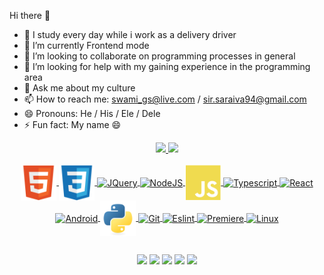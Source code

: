 Hi there 👋

- 🔭 I study every day while i work as a delivery driver
- 🌱 I’m currently Frontend mode
- 👯 I’m looking to collaborate on programming processes in general
- 🤔 I’m looking for help with my gaining experience in the programming area
- 💬 Ask me about my culture
- 📫 How to reach me: swami_gs@live.com / sir.saraiva94@gmail.com
- 😄 Pronouns: He / His / Ele / Dele
- ⚡ Fun fact: My name 😄
<div align="center">
  <a href="https://github.com/saraiva94">
  <img height="200em" src="https://github-readme-stats.vercel.app/api?username=saraiva94&show_icons=true&theme=blueberry&include_all_commits=true&count_private=true"/>
  <img height="200em" src="https://github-readme-stats.vercel.app/api/top-langs/?username=saraiva94&layout=compact&langs_count=7&theme=blueberry"/>
</div>
<div style="display: inline_block" align="center"><br>
  <img align="center" alt="HTML" height="57,5" width="57,5" src="https://raw.githubusercontent.com/devicons/devicon/master/icons/html5/html5-original.svg">
  <img align="center" alt="CSS" height="57,5" width="57,5" src="https://raw.githubusercontent.com/devicons/devicon/master/icons/css3/css3-original.svg">
  <img align="center" alt="JQuery" height="57,5" width="57,5" src="https://cdn.jsdelivr.net/gh/devicons/devicon/icons/jquery/jquery-plain-wordmark.svg">
  <img align="center" alt="NodeJS" height="57,5" width="57,5" src="https://cdn.jsdelivr.net/gh/devicons/devicon/icons/nodejs/nodejs-original.svg">
  <img align="center" alt="Js" height="57,5" width="57,5" src="https://raw.githubusercontent.com/devicons/devicon/master/icons/javascript/javascript-plain.svg">
  <img align="center" alt="Typescript" height="57,5" width="57,5" src="https://cdn.jsdelivr.net/gh/devicons/devicon/icons/typescript/typescript-original.svg">
  <img align="center" alt="React" height="57,5" width="57,5" src="https://cdn.jsdelivr.net/gh/devicons/devicon/icons/react/react-original.svg">
  <img align="center" alt="Android" height="57,5" width="57,5" src="https://cdn.jsdelivr.net/gh/devicons/devicon/icons/android/android-original.svg">
  <img align="center" alt="Python" height="57,5" width="57,5" src="https://raw.githubusercontent.com/devicons/devicon/master/icons/python/python-original.svg">
  <img align="center" alt="Git" height="57,5" width="57,5" src="https://cdn.jsdelivr.net/gh/devicons/devicon/icons/git/git-original.svg">
  <img align="center" alt="Eslint" height="57,5" width="57,5" src="https://cdn.jsdelivr.net/gh/devicons/devicon/icons/eslint/eslint-original.svg">
  <img align="center" alt="Premiere" height="57,5" width="57,5" src="https://cdn.jsdelivr.net/gh/devicons/devicon/icons/premierepro/premierepro-original.svg">
  <img align="center" alt="Linux" height="57,5" width="57,5" src="https://cdn.jsdelivr.net/gh/devicons/devicon/icons/linux/linux-plain.svg">

</div>

          
##

<div align="center">
  <a href="https://www.linkedin.com/in/swami-saraiva/" target="_blank"><img src="https://img.shields.io/badge/-LinkedIn-%230077B5?style=for-the-badge&logo=linkedin&logoColor=white" target="_blank"></a>
<a href = "https://mail.google.com"><img src="https://img.shields.io/badge/-Gmail-%23333?style=for-the-badge&logo=gmail&logoColor=white" target="_blank"></a>
<a href = "https://wa.me/5521969381944"><img src="https://img.shields.io/badge/WhatsApp-25D366?style=for-the-badge&logo=whatsapp&logoColor=white"></a>
<a href = "https://outlook.live.com"><img src="https://img.shields.io/badge/Microsoft_Outlook-0078D4?style=for-the-badge&logo=microsoft-outlook&logoColor=white"></a>
<a href = "https://discord.com/channels/@me"><img src="https://img.shields.io/badge/Discord-7289DA?style=for-the-badge&logo=discord&logoColor=white"></a>
</div>
  
